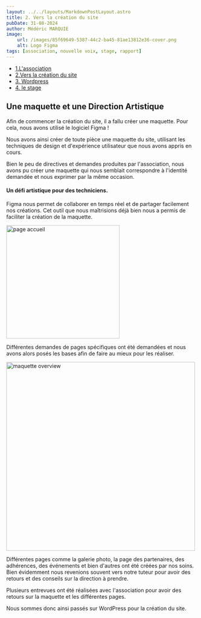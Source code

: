 ```yaml
---
layout: ../../layouts/MarkdownPostLayout.astro
title: 2. Vers la création du site
pubDate: 31-08-2024
author: Médéric MARQUIE
image: 
    url: /images/85f69649-5387-44c2-ba45-81ae13812e36-cover.png
    alt: Logo Figma
tags: [association, nouvelle voix, stage, rapport]
---
```


- [1.L'association](/posts/1.asso_Nouvelle-Voix)
- [2.Vers la création du site](/posts/2.creation_maquette)
- [3. Wordpress ](/posts/3.wordpress)
- [4. le stage](/posts/4.le_stage)

## Une maquette et une Direction Artistique

Afin de commencer la création du site, il a fallu créer une maquette. 
Pour cela, nous avons utilisé le logiciel Figma ! 

Nous avons ainsi créer de toute pièce une maquette du site, utilisant les techniques de design et d'expérience utilisateur que nous avons appris en cours.

Bien le peu de directives et demandes produites par l'association, nous avons pu créer une maquette qui nous semblait correspondre à l'identité demandée et nous exprimer par la même occasion.

#### Un défi artistique pour des techniciens.

Figma nous permet de collaborer en temps réel et de partager facilement nos créations. Cet outil que nous maîtrisions déjà bien nous a permis de faciliter la création de la maquette.

<img src="/images/maquette_accueil.jpg" width="300" alt="page accueil">

Différentes demandes de pages spécifiques ont été demandées et nous avons alors posés les bases afin de faire au mieux pour les réaliser.

<img src="/images/maquette_overview.jpg" width="500" alt="maquette overview">

Différentes pages comme la galerie photo, la page des partenaires, des adhérences, des événements et bien d'autres ont été créées par nos soins.
Bien évidemment nous revenions souvent vers notre tuteur pour avoir des retours et des conseils sur la direction à prendre.

Plusieurs entrevues ont été réalisées avec l'association pour avoir des retours sur la maquette et les différentes pages.

Nous sommes donc ainsi passés sur WordPress pour la création du site. 